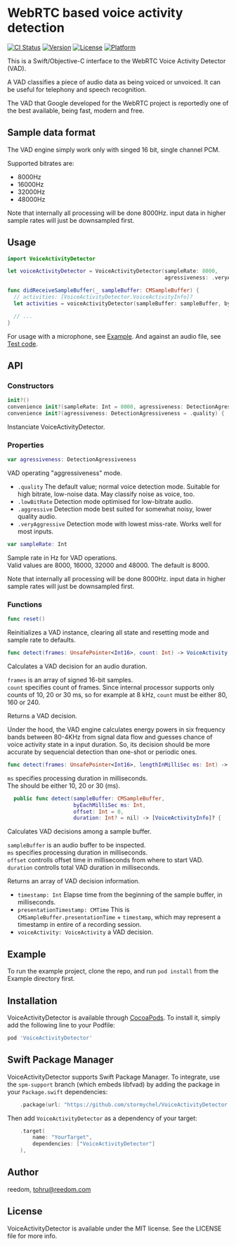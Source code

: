 # WebRTC based voice activity detection

[![CI Status](https://img.shields.io/travis/reedom/VoiceActivityDetector.svg?style=flat)](https://travis-ci.org/reedom/VoiceActivityDetector)
[![Version](https://img.shields.io/cocoapods/v/VoiceActivityDetector.svg?style=flat)](https://cocoapods.org/pods/VoiceActivityDetector)
[![License](https://img.shields.io/cocoapods/l/VoiceActivityDetector.svg?style=flat)](https://cocoapods.org/pods/VoiceActivityDetector)
[![Platform](https://img.shields.io/cocoapods/p/VoiceActivityDetector.svg?style=flat)](https://cocoapods.org/pods/VoiceActivityDetector)

This is a Swift/Objective-C interface to the WebRTC Voice Activity Detector (VAD).

A VAD classifies a piece of audio data as being voiced or unvoiced. It can be useful for telephony and speech recognition.

The VAD that Google developed for the WebRTC project is reportedly one of the best available, being fast, modern and free.

## Sample data format

The VAD engine simply work only with singed 16 bit, single channel PCM.

Supported bitrates are:
- 8000Hz
- 16000Hz
- 32000Hz
- 48000Hz

Note that internally all processing will be done 8000Hz.
input data in higher sample rates will just be downsampled first.

## Usage

```swift
import VoiceActivityDetector

let voiceActivityDetector = VoiceActivityDetector(sampleRate: 8000,
                                                  agressiveness: .veryAggressive)

func didReceiveSampleBuffer(_ sampleBuffer: CMSampleBuffer) {
  // activities: [VoiceActivityDetector.VoiceActivityInfo]?
  let activities = voiceActivityDetector(sampleBuffer: sampleBuffer, byEachMilliSec: 10)!

  // ...
}
```

For usage with a microphone, see [Example](Example/VoiceActivityDetector/ViewController.swift).
And against an audio file, see [Test code](Example/Tests/Tests.swift).

## API

### Constructors

```swift
init?()
convenience init?(sampleRate: Int = 8000, agressiveness: DetectionAgressiveness = .quality)
convenience init?(agressiveness: DetectionAgressiveness = .quality) {
```

Instanciate VoiceActivityDetector.

### Properties

```swift
var agressiveness: DetectionAgressiveness
```

VAD operating "aggressiveness" mode.

- `.quality`
  The default value; normal voice detection mode. Suitable for high bitrate, low-noise data.
  May classify noise as voice, too.
- `.lowBitRate`
  Detection mode optimised for low-bitrate audio.
- `.aggressive`
  Detection mode best suited for somewhat noisy, lower quality audio.
- `.veryAggressive`
  Detection mode with lowest miss-rate. Works well for most inputs.

```swift
var sampleRate: Int
```

Sample rate in Hz for VAD operations.  
Valid values are 8000, 16000, 32000 and 48000. The default is 8000.

Note that internally all processing will be done 8000Hz.
input data in higher sample rates will just be downsampled first.

### Functions

```swift
func reset()
```

Reinitializes a VAD instance, clearing all state and resetting mode and
sample rate to defaults.

```swift
func detect(frames: UnsafePointer<Int16>, count: Int) -> VoiceActivity
```

Calculates a VAD decision for an audio duration.

`frames` is an array of signed 16-bit samples.  
`count` specifies count of frames.
Since internal processor supports only counts of 10, 20 or 30 ms,
so for example at 8 kHz, `count` must be either 80, 160 or 240.

Returns a VAD decision.

Under the hood, the VAD engine calculates energy powers in six frequency bands between 80-4KHz from signal data flow and guesses chance of voice activity state in a input duration. So, its decision should be more accurate by sequencial detection than one-shot or periodic ones.

```swift
func detect(frames: UnsafePointer<Int16>, lengthInMilliSec ms: Int) -> VoiceActivity
```

`ms` specifies processing duration in milliseconds.  
The should be either 10, 20 or 30 (ms).

```swift
  public func detect(sampleBuffer: CMSampleBuffer,
                     byEachMilliSec ms: Int,
                     offset: Int = 0,
                     duration: Int? = nil) -> [VoiceActivityInfo]? {
```
Calculates VAD decisions among a sample buffer.

`sampleBuffer` is an audio buffer to be inspected.  
`ms` specifies processing duration in milliseconds.  
`offset` controlls offset time in milliseconds from where to start VAD.  
`duration` controlls total VAD duration in milliseconds.  

Returns an array of VAD decision information.

- `timestamp: Int`
  Elapse time from the beginning of the sample buffer, in milliseconds.
- `presentationTimestamp: CMTime`
  This is `CMSampleBuffer.presentationTime` + `timestamp`, which may represent
  a timestamp in entire of a recording session.
- `voiceActivity: VoiceActivity`
  a VAD decision.



## Example

To run the example project, clone the repo, and run `pod install` from the Example directory first.

## Installation

VoiceActivityDetector is available through [CocoaPods](https://cocoapods.org). To install
it, simply add the following line to your Podfile:

```ruby
pod 'VoiceActivityDetector'
```

## Swift Package Manager

VoiceActivityDetector supports Swift Package Manager. To integrate, use the `spm-support` branch (which embeds libfvad) by adding the package in your `Package.swift` dependencies:

```swift
    .package(url: "https://github.com/stormychel/VoiceActivityDetector.git", .branch("spm-support")),
```

Then add `VoiceActivityDetector` as a dependency of your target:

```swift
    .target(
        name: "YourTarget",
        dependencies: ["VoiceActivityDetector"]
    ),
```

## Author

reedom, tohru@reedom.com

## License

VoiceActivityDetector is available under the MIT license. See the LICENSE file for more info.

